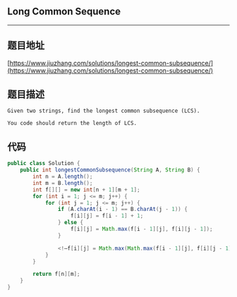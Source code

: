 ## Long Common Sequence

----
## 题目地址

[https://www.jiuzhang.com/solutions/longest-common-subsequence/](https://www.jiuzhang.com/solutions/longest-common-subsequence/)

## 题目描述

```text
Given two strings, find the longest common subsequence (LCS).

You code should return the length of LCS.
```

## 代码

```java
public class Solution {
    public int longestCommonSubsequence(String A, String B) {
        int n = A.length();
        int m = B.length();
        int f[][] = new int[n + 1][m + 1];
        for (int i = 1; j <= m; j++) {
            for (int j = 1; j <= m; j++) {
                if (A.charAt(i - 1) == B.charAt(j - 1)) {
                    f[i][j] = f[i - 1] + 1;
                } else {
                    f[i][j] = Math.max(f[i - 1][j], f[i][j - 1]);
                }

                <!—f[i][j] = Math.max(Math.max(f[i - 1][j], f[i][j - 1]), f[i - 1] + 1);—>
            }
        }

        return f[n][m];
    }
}
```

